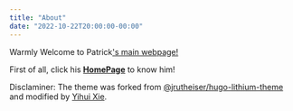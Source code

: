 ```yaml
---
title: "About"
date: "2022-10-22T20:00:00-00:00"
---
```


<div style="text-align: justify"> Warmly Welcome to Patrick<a href="https://patrickaxe.github.io/">'s main webpage!</a></div> 

First of all, click his [**HomePage**](https://patrickaxe.github.io/HomePage) to know him! 


Disclaminer:
The theme was forked from [@jrutheiser/hugo-lithium-theme](https://github.com/jrutheiser/hugo-lithium-theme) and modified by [Yihui Xie](https://github.com/yihui/hugo-lithium-theme).
